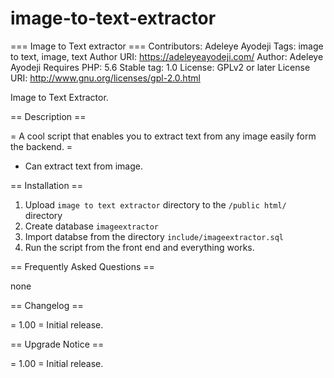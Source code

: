 # image-to-text-extractor

=== Image to Text extractor ===
Contributors: Adeleye Ayodeji
Tags: image to text, image, text
Author URI: https://adeleyeayodeji.com/
Author: Adeleye Ayodeji
Requires PHP: 5.6
Stable tag: 1.0
License: GPLv2 or later
License URI: http://www.gnu.org/licenses/gpl-2.0.html

Image to Text Extractor.

== Description ==

= A cool script that enables you to extract text from any image easily form the backend. =

* Can extract text from image.

== Installation ==

1. Upload `image to text extractor` directory to the `/public html/` directory
2. Create database `imageextractor`
3. Import databse from the directory `include/imageextractor.sql`
4. Run the script from the front end and everything works.

== Frequently Asked Questions ==

none

== Changelog ==

= 1.00 =
Initial release.

== Upgrade Notice ==

= 1.00 =
Initial release.
